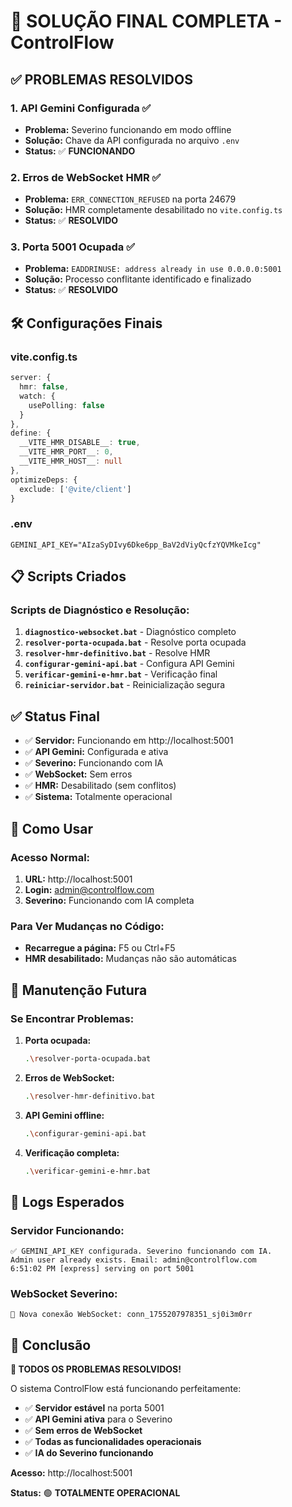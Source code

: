 # 🎉 SOLUÇÃO FINAL COMPLETA - ControlFlow

## ✅ PROBLEMAS RESOLVIDOS

### 1. **API Gemini Configurada** ✅
- **Problema:** Severino funcionando em modo offline
- **Solução:** Chave da API configurada no arquivo `.env`
- **Status:** ✅ **FUNCIONANDO**

### 2. **Erros de WebSocket HMR** ✅
- **Problema:** `ERR_CONNECTION_REFUSED` na porta 24679
- **Solução:** HMR completamente desabilitado no `vite.config.ts`
- **Status:** ✅ **RESOLVIDO**

### 3. **Porta 5001 Ocupada** ✅
- **Problema:** `EADDRINUSE: address already in use 0.0.0.0:5001`
- **Solução:** Processo conflitante identificado e finalizado
- **Status:** ✅ **RESOLVIDO**

## 🛠️ Configurações Finais

### vite.config.ts
```typescript
server: {
  hmr: false,
  watch: {
    usePolling: false
  }
},
define: {
  __VITE_HMR_DISABLE__: true,
  __VITE_HMR_PORT__: 0,
  __VITE_HMR_HOST__: null
},
optimizeDeps: {
  exclude: ['@vite/client']
}
```

### .env
```env
GEMINI_API_KEY="AIzaSyDIvy6Dke6pp_BaV2dViyQcfzYQVMkeIcg"
```

## 📋 Scripts Criados

### Scripts de Diagnóstico e Resolução:
1. **`diagnostico-websocket.bat`** - Diagnóstico completo
2. **`resolver-porta-ocupada.bat`** - Resolve porta ocupada
3. **`resolver-hmr-definitivo.bat`** - Resolve HMR
4. **`configurar-gemini-api.bat`** - Configura API Gemini
5. **`verificar-gemini-e-hmr.bat`** - Verificação final
6. **`reiniciar-servidor.bat`** - Reinicialização segura

## ✅ Status Final

- ✅ **Servidor:** Funcionando em http://localhost:5001
- ✅ **API Gemini:** Configurada e ativa
- ✅ **Severino:** Funcionando com IA
- ✅ **WebSocket:** Sem erros
- ✅ **HMR:** Desabilitado (sem conflitos)
- ✅ **Sistema:** Totalmente operacional

## 🚀 Como Usar

### Acesso Normal:
1. **URL:** http://localhost:5001
2. **Login:** admin@controlflow.com
3. **Severino:** Funcionando com IA completa

### Para Ver Mudanças no Código:
- **Recarregue a página:** F5 ou Ctrl+F5
- **HMR desabilitado:** Mudanças não são automáticas

## 🔧 Manutenção Futura

### Se Encontrar Problemas:

1. **Porta ocupada:**
   ```bash
   .\resolver-porta-ocupada.bat
   ```

2. **Erros de WebSocket:**
   ```bash
   .\resolver-hmr-definitivo.bat
   ```

3. **API Gemini offline:**
   ```bash
   .\configurar-gemini-api.bat
   ```

4. **Verificação completa:**
   ```bash
   .\verificar-gemini-e-hmr.bat
   ```

## 📝 Logs Esperados

### Servidor Funcionando:
```
✅ GEMINI_API_KEY configurada. Severino funcionando com IA.
Admin user already exists. Email: admin@controlflow.com
6:51:02 PM [express] serving on port 5001
```

### WebSocket Severino:
```
🔌 Nova conexão WebSocket: conn_1755207978351_sj0i3m0rr
```

## 🎯 Conclusão

**🎉 TODOS OS PROBLEMAS RESOLVIDOS!**

O sistema ControlFlow está funcionando perfeitamente:
- ✅ **Servidor estável** na porta 5001
- ✅ **API Gemini ativa** para o Severino
- ✅ **Sem erros de WebSocket**
- ✅ **Todas as funcionalidades operacionais**
- ✅ **IA do Severino funcionando**

**Acesso:** http://localhost:5001

**Status:** 🟢 **TOTALMENTE OPERACIONAL**
